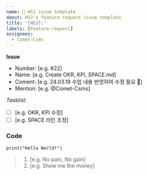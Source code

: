 ```yaml
---
name: 🍖 HSJ issue template
about: HSJ's feature request issue template
title: '[HSJ]:'
labels: [Feature-request]
assignees: 
  - Comet-Csms
---
```


**Issue**
- Number: [e.g. #22]
- Name: [e.g. Create OKR, KPI, SPACE.md]
- Coment: [e.g. 24.03.19 수업 내용 반영하여 수정 필요 🍖]
- Mention: [e.g. @Comet-Csms]

_Tasklist:_
- [ ] [e.g. OKR, KPI 수정]
- [ ] [e.g. SPACE 라인 조정]

### Code
```[e.g. Python]
print("Hello World!")
```

> 1. [e.g. No pain, No gain]
> 2. [e.g. Show me the money]

<!-- End -->
